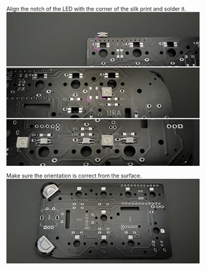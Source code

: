 Align the notch of the LED with the corner of the silk print and solder it.  
![](img/IMG_1759.jpeg)    
![](img/IMG_1770.jpeg)  
![](img/IMG_1776.jpeg)   

Make sure the orientation is correct from the surface.
![](img/IMG_1784.jpeg)  
